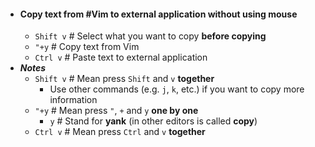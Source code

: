 - #### Copy text from #Vim to external application without using mouse
	- `Shift v` # Select what you want to copy **before copying**
	- `"+y` # Copy text from Vim
	- `Ctrl v` # Paste text to external application
- ***Notes***
	- `Shift v` # Mean press `Shift` and `v` **together**
		- Use other commands (e.g. `j`, `k`, etc.) if you want to copy more information
	- `"+y` # Mean press `"`, `+` and `y` **one by one**
		- `y` # Stand for **yank** (in other editors is called **copy**)
	- `Ctrl v` # Mean press `Ctrl` and `v` **together**